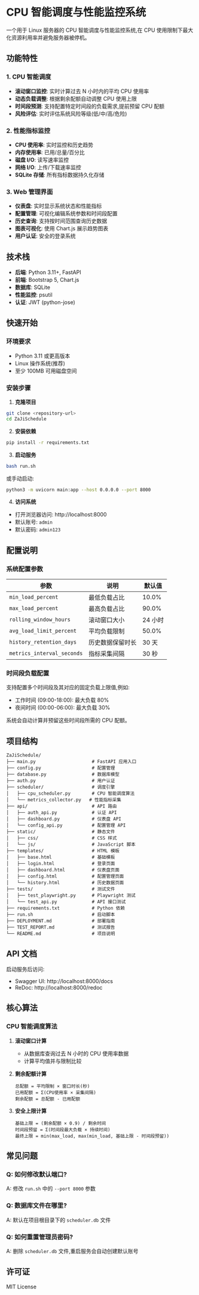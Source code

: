 # CPU 智能调度与性能监控系统

一个用于 Linux 服务器的 CPU 智能调度与性能监控系统,在 CPU 使用限制下最大化资源利用率并避免服务器被停机。

## 功能特性

### 1. CPU 智能调度
- **滚动窗口监控**: 实时计算过去 N 小时内的平均 CPU 使用率
- **动态负载调整**: 根据剩余配额自动调整 CPU 使用上限
- **时间段预测**: 支持配置特定时间段的负载需求,提前预留 CPU 配额
- **风险评估**: 实时评估系统风险等级(低/中/高/危险)

### 2. 性能指标监控
- **CPU 使用率**: 实时监控和历史趋势
- **内存使用率**: 已用/总量/百分比
- **磁盘 I/O**: 读写速率监控
- **网络 I/O**: 上传/下载速率监控
- **SQLite 存储**: 所有指标数据持久化存储

### 3. Web 管理界面
- **仪表盘**: 实时显示系统状态和性能指标
- **配置管理**: 可视化编辑系统参数和时间段配置
- **历史查询**: 支持按时间范围查询历史数据
- **图表可视化**: 使用 Chart.js 展示趋势图表
- **用户认证**: 安全的登录系统

## 技术栈

- **后端**: Python 3.11+, FastAPI
- **前端**: Bootstrap 5, Chart.js
- **数据库**: SQLite
- **性能监控**: psutil
- **认证**: JWT (python-jose)

## 快速开始

### 环境要求

- Python 3.11 或更高版本
- Linux 操作系统(推荐)
- 至少 100MB 可用磁盘空间

### 安装步骤

1. **克隆项目**
```bash
git clone <repository-url>
cd ZaJiSchedule
```

2. **安装依赖**
```bash
pip install -r requirements.txt
```

3. **启动服务**
```bash
bash run.sh
```

或手动启动:
```bash
python3 -m uvicorn main:app --host 0.0.0.0 --port 8000
```

4. **访问系统**
- 打开浏览器访问: http://localhost:8000
- 默认账号: `admin`
- 默认密码: `admin123`

## 配置说明

### 系统配置参数

| 参数 | 说明 | 默认值 |
|------|------|--------|
| `min_load_percent` | 最低负载占比 | 10.0% |
| `max_load_percent` | 最高负载占比 | 90.0% |
| `rolling_window_hours` | 滚动窗口大小 | 24 小时 |
| `avg_load_limit_percent` | 平均负载限制 | 50.0% |
| `history_retention_days` | 历史数据保留时长 | 30 天 |
| `metrics_interval_seconds` | 指标采集间隔 | 30 秒 |

### 时间段负载配置

支持配置多个时间段及其对应的固定负载上限值,例如:

- 工作时间 (09:00-18:00): 最大负载 80%
- 夜间时间 (00:00-06:00): 最大负载 30%

系统会自动计算并预留这些时间段所需的 CPU 配额。

## 项目结构

```
ZaJiSchedule/
├── main.py                     # FastAPI 应用入口
├── config.py                   # 配置管理
├── database.py                 # 数据库模型
├── auth.py                     # 用户认证
├── scheduler/                  # 调度引擎
│   ├── cpu_scheduler.py        # CPU 智能调度算法
│   └── metrics_collector.py   # 性能指标采集
├── api/                        # API 路由
│   ├── auth_api.py             # 认证 API
│   ├── dashboard.py            # 仪表盘 API
│   └── config_api.py           # 配置管理 API
├── static/                     # 静态文件
│   ├── css/                    # CSS 样式
│   └── js/                     # JavaScript 脚本
├── templates/                  # HTML 模板
│   ├── base.html               # 基础模板
│   ├── login.html              # 登录页面
│   ├── dashboard.html          # 仪表盘页面
│   ├── config.html             # 配置管理页面
│   └── history.html            # 历史数据页面
├── tests/                      # 测试文件
│   ├── test_playwright.py      # Playwright 测试
│   └── test_api.py             # API 接口测试
├── requirements.txt            # Python 依赖
├── run.sh                      # 启动脚本
├── DEPLOYMENT.md               # 部署指南
├── TEST_REPORT.md              # 测试报告
└── README.md                   # 项目说明
```

## API 文档

启动服务后访问:
- Swagger UI: http://localhost:8000/docs
- ReDoc: http://localhost:8000/redoc

## 核心算法

### CPU 智能调度算法

1. **滚动窗口计算**
   - 从数据库查询过去 N 小时的 CPU 使用率数据
   - 计算平均值并与限制比较

2. **剩余配额计算**
   ```
   总配额 = 平均限制 × 窗口时长(秒)
   已用配额 = Σ(CPU使用率 × 采集间隔)
   剩余配额 = 总配额 - 已用配额
   ```

3. **安全上限计算**
   ```
   基础上限 = (剩余配额 × 0.9) / 剩余时间
   时间段预留 = Σ(时间段最大负载 × 持续时间)
   最终上限 = min(max_load, max(min_load, 基础上限 - 时间段预留))
   ```

## 常见问题

### Q: 如何修改默认端口?
A: 修改 `run.sh` 中的 `--port 8000` 参数

### Q: 数据库文件在哪里?
A: 默认在项目根目录下的 `scheduler.db` 文件

### Q: 如何重置管理员密码?
A: 删除 `scheduler.db` 文件,重启服务会自动创建默认账号

## 许可证

MIT License
